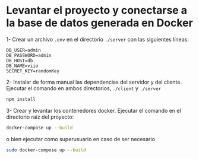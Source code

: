 # Levantar el proyecto y conectarse a la base de datos generada en Docker

1- Crear un archivo `.env` en el directorio `./server` con las siguientes líneas:

```env
DB_USER=admin
DB_PASSWORD=admin
DB_HOST=db
DB_NAME=viio
SECRET_KEY=randomKey
```

2- Instalar de forma manual las dependencias del servidor y del cliente. Ejecutar el comando en ambos directorios, `./client` y `./server`

```bash
npm install
```

3- Crear y levantar los contenedores docker. Ejecutar el comando en el directorio raíz del proyecto:

```bash
docker-compose up --build
```
o bien ejecutar como superusuario en caso de ser necesario
```bash
sudo docker-compose up --build
```
